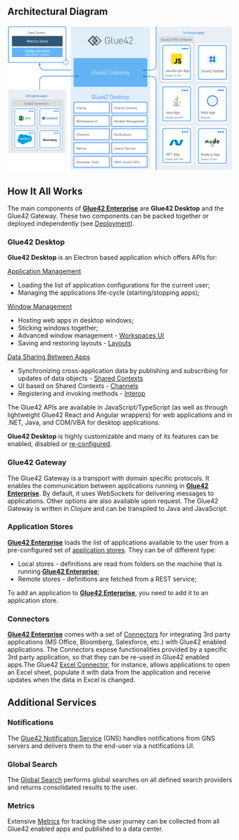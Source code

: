 ## Architectural Diagram

![Architecture](../../../images/architecture/glue-architecture.png)

## How It All Works

The main components of [**Glue42 Enterprise**](https://glue42.com/enterprise/) are **Glue42 Desktop** and the Glue42 Gateway. These two components can be packed together or deployed independently (see [Deployment](../deployment/index.html#installation_and_setup)).

### Glue42 Desktop

**Glue42 Desktop** is an Electron based application which offers APIs for:

[Application Management](../../../glue42-concepts/application-management/overview/index.html)

- Loading the list of application configurations for the current user;
- Managing the applications life-cycle (starting/stopping apps);

[Window Management](../../../glue42-concepts/windows/window-management/overview/index.html)

- Hosting web apps in desktop windows;
- Sticking windows together;
- Advanced window management - [Workspaces UI](../../../glue42-concepts/windows/workspaces/overview/index.html)
- Saving and restoring layouts - [Layouts](../../../glue42-concepts/windows/layouts/overview/index.html)

[Data Sharing Between Apps](../../../glue42-concepts/data-sharing-between-apps/overview/index.html) 

- Synchronizing cross-application data by publishing and subscribing for updates of data objects - [Shared Contexts](../../../glue42-concepts/data-sharing-between-apps/shared-contexts/overview/index.html) 
- UI based on Shared Contexts - [Channels](../../../glue42-concepts/data-sharing-between-apps/channels/overview/index.html) 
- Registering and invoking methods - [Interop](../../../glue42-concepts/data-sharing-between-apps/interop/overview/index.html)

The Glue42 APIs are available in JavaScript/TypeScript (as well as through lightweight Glue42 React and Angular wrappers) for web applications and in .NET, Java, and COM/VBA for desktop applications.

**Glue42 Desktop** is highly customizable and many of its features can be enabled, disabled or [re-configured](../../../developers/configuration/overview/index.html).

### Glue42 Gateway

The Glue42 Gateway is a transport with domain specific protocols. It enables the communication between applications running in [**Glue42 Enterprise**](https://glue42.com/enterprise/). 
By default, it uses WebSockets for delivering messages to applications. Other options are also available upon request. The Glue42 Gateway is written in Clojure and can be transpiled to Java and JavaScript.

### Application Stores

[**Glue42 Enterprise**](https://glue42.com/enterprise/) loads the list of applications available to the user from a pre-configured set of [application stores](../../../glue42-concepts/application-management/overview/index.html#application_stores). They can be of different type:

- Local stores - definitions are read from folders on the machine that is running [**Glue42 Enterprise**](https://glue42.com/enterprise/);
- Remote stores - definitions are fetched from a REST service;

To add an application to [**Glue42 Enterprise**](https://glue42.com/enterprise/), you need to add it to an application store.

### Connectors

[**Glue42 Enterprise**](https://glue42.com/enterprise/) comes with a set of [Connectors](../../../connectors/general-overview/index.html) for integrating 3rd party applications (MS Office, Bloomberg, Salesforce, etc.) with Glue42 enabled applications. The Connectors expose functionalities provided by a specific 3rd party application, so that they can be re-used in Glue42 enabled apps.The Glue42 [Excel Connector](../../../connectors/ms-office/excel-connector/javascript/index.html), for instance, allows applications to open an Excel sheet, populate it with data from the application and receive updates when the data in Excel is changed.

## Additional Services

### Notifications

The [Glue42 Notification Service](../../../glue42-concepts/notifications/overview/index.html) (GNS) handles notifications from GNS servers and delivers them to the end-user via a notifications UI.

### Global Search

The [Global Search](../../../glue42-concepts/global-search/index.html) performs global searches on all defined search providers and returns consolidated results to the user.

### Metrics

Extensive [Metrics](../../../glue42-concepts/metrics/overview/index.html) for tracking the user journey can be collected from all Glue42 enabled apps and published to a data center. 